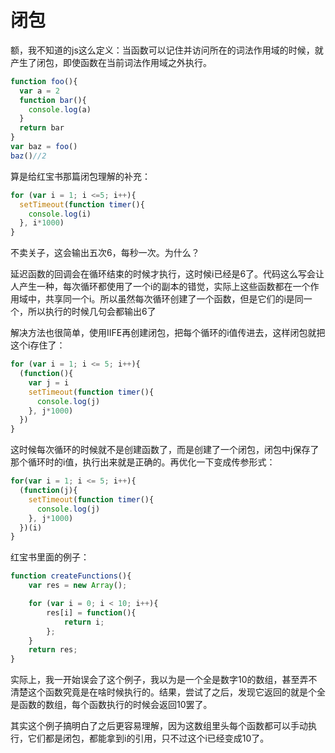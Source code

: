 # 闭包

额，我不知道的js这么定义：当函数可以记住并访问所在的词法作用域的时候，就产生了闭包，即使函数在当前词法作用域之外执行。

```js
function foo(){
  var a = 2
  function bar(){
    console.log(a)
  }
  return bar
}
var baz = foo()
baz()//2
```

算是给红宝书那篇闭包理解的补充：

```js
for (var i = 1; i <=5; i++){
  setTimeout(function timer(){
    console.log(i)
  }, i*1000)
}
```

不卖关子，这会输出五次6，每秒一次。为什么？

延迟函数的回调会在循环结束的时候才执行，这时候i已经是6了。代码这么写会让人产生一种，每次循环都使用了一个i的副本的错觉，实际上这些函数都在一个作用域中，共享同一个i。所以虽然每次循环创建了一个函数，但是它们的i是同一个，所以执行的时候几句会都输出6了

解决方法也很简单，使用IIFE再创建闭包，把每个循环的i值传进去，这样闭包就把这个i存住了：

```js
for (var i = 1; i <= 5; i++){
  (function(){
    var j = i
    setTimeout(function timer(){
      console.log(j)
    }, j*1000)
  })
}
```

这时候每次循环的时候就不是创建函数了，而是创建了一个闭包，闭包中j保存了那个循环时的i值，执行出来就是正确的。再优化一下变成传参形式：

```js
for(var i = 1; i <= 5; i++){
  (function(j){
    setTimeout(function timer(){
      console.log(j)
    }, j*1000)
  })(i)
}
```

红宝书里面的例子：

```js
function createFunctions(){
    var res = new Array();

    for (var i = 0; i < 10; i++){
        res[i] = function(){
            return i;
        };
    }
    return res;
}
```

实际上，我一开始误会了这个例子，我以为是一个全是数字10的数组，甚至弄不清楚这个函数究竟是在啥时候执行的。结果，尝试了之后，发现它返回的就是个全是函数的数组，每个函数执行的时候会返回10罢了。

其实这个例子搞明白了之后更容易理解，因为这数组里头每个函数都可以手动执行，它们都是闭包，都能拿到i的引用，只不过这个i已经变成10了。

